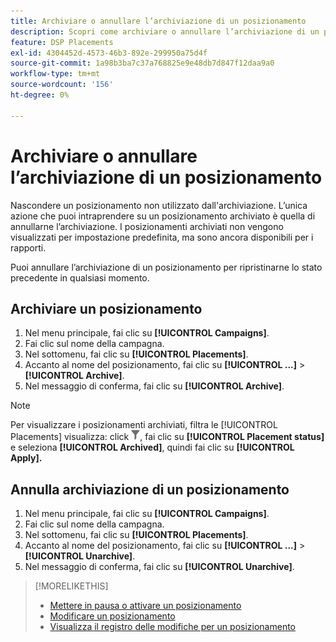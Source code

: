 ```yaml
---
title: Archiviare o annullare l’archiviazione di un posizionamento
description: Scopri come archiviare o annullare l’archiviazione di un posizionamento.
feature: DSP Placements
exl-id: 4304452d-4573-46b3-892e-299950a75d4f
source-git-commit: 1a98b3ba7c37a768825e9e48db7d847f12daa9a0
workflow-type: tm+mt
source-wordcount: '156'
ht-degree: 0%

---
```


# Archiviare o annullare l’archiviazione di un posizionamento

<!-- Some placements don't have this option. Clarify which placement types aren't eligible -- is it PG placements, or all placements using private inventory? And anything else?  -->

Nascondere un posizionamento non utilizzato dall&#39;archiviazione. L’unica azione che puoi intraprendere su un posizionamento archiviato è quella di annullarne l’archiviazione. I posizionamenti archiviati non vengono visualizzati per impostazione predefinita, ma sono ancora disponibili per i rapporti.

Puoi annullare l’archiviazione di un posizionamento per ripristinarne lo stato precedente in qualsiasi momento.

## Archiviare un posizionamento

1. Nel menu principale, fai clic su **[!UICONTROL Campaigns]**.
1. Fai clic sul nome della campagna.
1. Nel sottomenu, fai clic su **[!UICONTROL Placements]**.
1. Accanto al nome del posizionamento, fai clic su  **[!UICONTROL ...]** > **[!UICONTROL Archive]**.
1. Nel messaggio di conferma, fai clic su **[!UICONTROL Archive]**.

>[!NOTE]
>
>Per visualizzare i posizionamenti archiviati, filtra le [!UICONTROL Placements] visualizza: click ![Pulsante Filtro](/help/dsp/assets/filter.png), fai clic su **[!UICONTROL Placement status]** e seleziona **[!UICONTROL Archived]**, quindi fai clic su **[!UICONTROL Apply].**

## Annulla archiviazione di un posizionamento

1. Nel menu principale, fai clic su **[!UICONTROL Campaigns]**.
1. Fai clic sul nome della campagna.
1. Nel sottomenu, fai clic su **[!UICONTROL Placements]**.
1. Accanto al nome del posizionamento, fai clic su  **[!UICONTROL ...]** > **[!UICONTROL Unarchive]**.
1. Nel messaggio di conferma, fai clic su **[!UICONTROL Unarchive]**.

>[!MORELIKETHIS]
>
>* [Mettere in pausa o attivare un posizionamento](placement-pause-activate.md)
>* [Modificare un posizionamento](placement-edit.md)
>* [Visualizza il registro delle modifiche per un posizionamento](placement-change-log.md)

